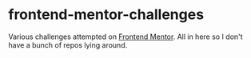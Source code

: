 # frontend-mentor-challenges
Various challenges attempted on [Frontend Mentor](frontendmentor.io). All in here so I don't have a bunch of repos lying around.
